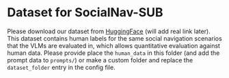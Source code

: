 # Dataset for SocialNav-SUB

Please download our dataset from [HuggingFace](link) (will add real link later). This dataset contains human labels for the same social navigation scenarios that the VLMs are evaluated in, which allows quantitative evaluation against human data. Please provide place the `human_data` in this folder (and add the prompt data to `prompts/`) or make a custom folder and replace the `dataset_folder` entry in the config file.

